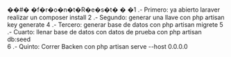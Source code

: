 ��#� �f�r�o�n�t�R�e�s�t�
�
�1 .- Primero: ya abierto laraver realizar un composer install
  2 .- Segundo: generar una llave con php artisan key generate
  4 .- Tercero: generar base de datos con php artisan migrete
  5 .- Cuarto: llenar base de datos con datos de prueba con  php artisan db:seed    
  6 .- Quinto: Correr Backen con  php artisan serve --host 0.0.0.0
